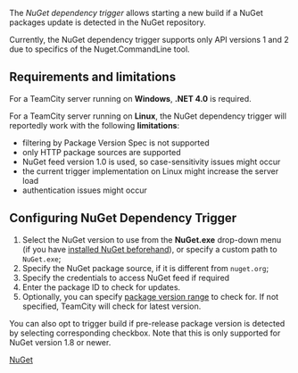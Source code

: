 [//]: # (title: NuGet Dependency Trigger)
[//]: # (auxiliary-id: NuGet Dependency Trigger)

The _NuGet dependency trigger_ allows starting a new build if a NuGet packages update is detected in the NuGet repository.

<note>

Currently, the NuGet dependency trigger supports only API versions 1 and 2 due to specifics of the Nuget.CommandLine tool.

</note>

## Requirements and limitations

For a TeamCity server running on __Windows__, __.NET 4.0__ is required.

For a TeamCity server running on __Linux__, the NuGet dependency trigger will reportedly work with the following __limitations__:
* filtering by Package Version Spec is not supported
* only HTTP package sources are supported
* NuGet feed version 1.0 is used, so case-sensitivity issues might occur
* the current trigger implementation on Linux might increase the server load
* authentication issues might occur


## Configuring NuGet Dependency Trigger

1. Select the NuGet version to use from the __NuGet.exe__ drop-down menu (if you have [installed NuGet beforehand](nuget.md#Installing+NuGet+to+TeamCity+agents)), or specify a custom path to `NuGet.exe`;
2. Specify the NuGet package source, if it is different from `nuget.org`;
3. Specify the credentials to access NuGet feed if required
4. Enter the package ID to check for updates.
5. Optionally, you can specify [package version range](https://docs.microsoft.com/en-us/nuget/reference/package-versioning#version-ranges-and-wildcards) to check for. If not specified, TeamCity will check for latest version.

You can also opt to trigger build if pre-release package version is detected by selecting corresponding checkbox. Note that this is only supported for NuGet version 1.8 or newer.

 <seealso>
        <category ref="admin-guide">
            <a href="nuget.md">NuGet</a>
        </category>
</seealso>

